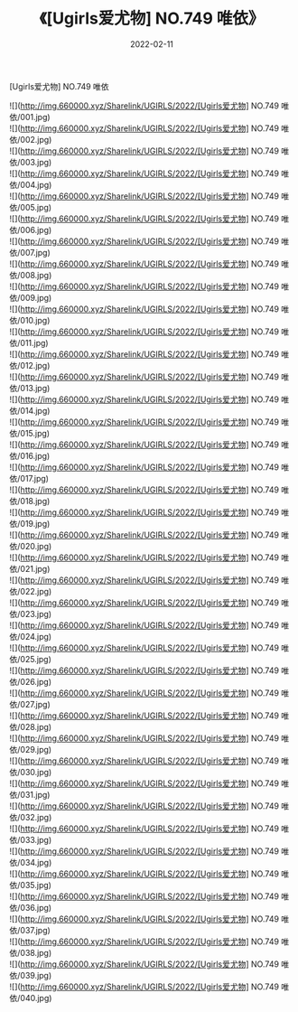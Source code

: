 ﻿---
layout: post
title:  《[Ugirls爱尤物] NO.749 唯依》
date:   2022-02-11
img: http://img.660000.xyz/Sharelink/UGIRLS/2022/[Ugirls爱尤物] NO.749 唯依/000.jpg
categories: [美女, 清纯, 唯美]
---

[Ugirls爱尤物] NO.749 唯依

 ![](http://img.660000.xyz/Sharelink/UGIRLS/2022/[Ugirls爱尤物] NO.749 唯依/001.jpg) <br>![](http://img.660000.xyz/Sharelink/UGIRLS/2022/[Ugirls爱尤物] NO.749 唯依/002.jpg) <br>![](http://img.660000.xyz/Sharelink/UGIRLS/2022/[Ugirls爱尤物] NO.749 唯依/003.jpg) <br>![](http://img.660000.xyz/Sharelink/UGIRLS/2022/[Ugirls爱尤物] NO.749 唯依/004.jpg) <br>![](http://img.660000.xyz/Sharelink/UGIRLS/2022/[Ugirls爱尤物] NO.749 唯依/005.jpg) <br>![](http://img.660000.xyz/Sharelink/UGIRLS/2022/[Ugirls爱尤物] NO.749 唯依/006.jpg) <br>![](http://img.660000.xyz/Sharelink/UGIRLS/2022/[Ugirls爱尤物] NO.749 唯依/007.jpg) <br>![](http://img.660000.xyz/Sharelink/UGIRLS/2022/[Ugirls爱尤物] NO.749 唯依/008.jpg) <br>![](http://img.660000.xyz/Sharelink/UGIRLS/2022/[Ugirls爱尤物] NO.749 唯依/009.jpg) <br>![](http://img.660000.xyz/Sharelink/UGIRLS/2022/[Ugirls爱尤物] NO.749 唯依/010.jpg) <br>![](http://img.660000.xyz/Sharelink/UGIRLS/2022/[Ugirls爱尤物] NO.749 唯依/011.jpg) <br>![](http://img.660000.xyz/Sharelink/UGIRLS/2022/[Ugirls爱尤物] NO.749 唯依/012.jpg) <br>![](http://img.660000.xyz/Sharelink/UGIRLS/2022/[Ugirls爱尤物] NO.749 唯依/013.jpg) <br>![](http://img.660000.xyz/Sharelink/UGIRLS/2022/[Ugirls爱尤物] NO.749 唯依/014.jpg) <br>![](http://img.660000.xyz/Sharelink/UGIRLS/2022/[Ugirls爱尤物] NO.749 唯依/015.jpg) <br>![](http://img.660000.xyz/Sharelink/UGIRLS/2022/[Ugirls爱尤物] NO.749 唯依/016.jpg) <br>![](http://img.660000.xyz/Sharelink/UGIRLS/2022/[Ugirls爱尤物] NO.749 唯依/017.jpg) <br>![](http://img.660000.xyz/Sharelink/UGIRLS/2022/[Ugirls爱尤物] NO.749 唯依/018.jpg) <br>![](http://img.660000.xyz/Sharelink/UGIRLS/2022/[Ugirls爱尤物] NO.749 唯依/019.jpg) <br>![](http://img.660000.xyz/Sharelink/UGIRLS/2022/[Ugirls爱尤物] NO.749 唯依/020.jpg) <br>![](http://img.660000.xyz/Sharelink/UGIRLS/2022/[Ugirls爱尤物] NO.749 唯依/021.jpg) <br>![](http://img.660000.xyz/Sharelink/UGIRLS/2022/[Ugirls爱尤物] NO.749 唯依/022.jpg) <br>![](http://img.660000.xyz/Sharelink/UGIRLS/2022/[Ugirls爱尤物] NO.749 唯依/023.jpg) <br>![](http://img.660000.xyz/Sharelink/UGIRLS/2022/[Ugirls爱尤物] NO.749 唯依/024.jpg) <br>![](http://img.660000.xyz/Sharelink/UGIRLS/2022/[Ugirls爱尤物] NO.749 唯依/025.jpg) <br>![](http://img.660000.xyz/Sharelink/UGIRLS/2022/[Ugirls爱尤物] NO.749 唯依/026.jpg) <br>![](http://img.660000.xyz/Sharelink/UGIRLS/2022/[Ugirls爱尤物] NO.749 唯依/027.jpg) <br>![](http://img.660000.xyz/Sharelink/UGIRLS/2022/[Ugirls爱尤物] NO.749 唯依/028.jpg) <br>![](http://img.660000.xyz/Sharelink/UGIRLS/2022/[Ugirls爱尤物] NO.749 唯依/029.jpg) <br>![](http://img.660000.xyz/Sharelink/UGIRLS/2022/[Ugirls爱尤物] NO.749 唯依/030.jpg) <br>![](http://img.660000.xyz/Sharelink/UGIRLS/2022/[Ugirls爱尤物] NO.749 唯依/031.jpg) <br>![](http://img.660000.xyz/Sharelink/UGIRLS/2022/[Ugirls爱尤物] NO.749 唯依/032.jpg) <br>![](http://img.660000.xyz/Sharelink/UGIRLS/2022/[Ugirls爱尤物] NO.749 唯依/033.jpg) <br>![](http://img.660000.xyz/Sharelink/UGIRLS/2022/[Ugirls爱尤物] NO.749 唯依/034.jpg) <br>![](http://img.660000.xyz/Sharelink/UGIRLS/2022/[Ugirls爱尤物] NO.749 唯依/035.jpg) <br>![](http://img.660000.xyz/Sharelink/UGIRLS/2022/[Ugirls爱尤物] NO.749 唯依/036.jpg) <br>![](http://img.660000.xyz/Sharelink/UGIRLS/2022/[Ugirls爱尤物] NO.749 唯依/037.jpg) <br>![](http://img.660000.xyz/Sharelink/UGIRLS/2022/[Ugirls爱尤物] NO.749 唯依/038.jpg) <br>![](http://img.660000.xyz/Sharelink/UGIRLS/2022/[Ugirls爱尤物] NO.749 唯依/039.jpg) <br>![](http://img.660000.xyz/Sharelink/UGIRLS/2022/[Ugirls爱尤物] NO.749 唯依/040.jpg) <br>
